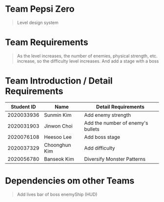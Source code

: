 # Team Pepsi Zero

> Level design system



# Team Requirements

> As the level increases, the number of enemies, physical strength, etc. increase, so the difficulty level increases. And add a stage with a boss

# Team Introduction / Detail Requirements

| Student ID  | Name          | Detail Requirements              |
|-------------|---------------|----------------------------------|
| 2020033936  | Sunmin Kim    | Add enemy strength               |
| 2020031903  | Jinwon Choi   | Add the number of enemy's bullets |
| 2020076108  | Heesoo Lee    | Add boss stage                   |
| 2020037329  | Choonghun Kim | Add difficulty                   |
| 2020056780  | Banseok Kim   | Diversify Monster Patterns       |


# Dependencies om other Teams
> Add lives bar of boss enemyShip (HUD)
